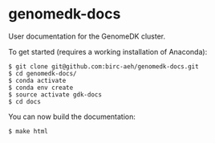 # genomedk-docs

User documentation for the GenomeDK cluster.

To get started (requires a working installation of Anaconda):

    $ git clone git@github.com:birc-aeh/genomedk-docs.git
    $ cd genomedk-docs/
    $ conda activate
    $ conda env create
    $ source activate gdk-docs
    $ cd docs

You can now build the documentation:

    $ make html
